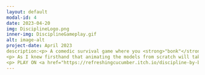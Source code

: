 ```yaml
---
layout: default
modal-id: 4
date: 2023-04-20
img: DisciplineLogo.png
inner-img: DisciplineGameplay.gif
alt: image-alt
project-date: April 2023
description:<p> A comedic survival game where you <strong>"bonk"</strong> children to stop them from growing and destroying the whole place. This was developed in a 2-day game jam, with 3 other team members, where the theme was "Micro/Macro", and an added constraint of a 3-colour palette.<br> I was the animator (3D) and music producer/sound designer of this game. <br> <i>(This is actually the first game that I produced music for, considering I was learning music production at the time)</i></p> 
<p> As I knew firsthand that animating the models from scratch will take a long time, and considering that I will make music for this game, I relied on Mixamo to animate the children models and speed up the process. The way they run around the classroom adds to the comedic nature of the game, in my opinion. I also had the idea of turning the bonked children into ragdolls as a way to add feedback to the player when they successfully hit a child, although the ragdoll physics are probably too... exaggerated. </p>
<p> PLAY ON <a href="https://refreshingcucumber.itch.io/discipline-by-bonk" target="_blank">ITCH.IO<i class="fa-brands fa-fw fa-itch-io"></i></a></p>
---
```

